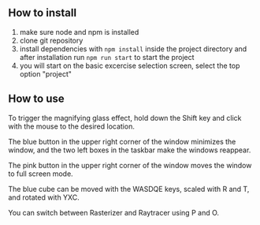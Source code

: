 ## How to install

1. make sure node and npm is installed 
1. clone git repository
1. install dependencies with `npm install` inside the project directory and after installation run `npm run start` to start the project
1. you will start on the basic excercise selection screen, select the top option "project"

## How to use

To trigger the magnifying glass effect, hold down the Shift key and click with the mouse to the desired location.

The blue button in the upper right corner of the window minimizes the window, and the two left boxes in the taskbar make the windows reappear.

The pink button in the upper right corner of the window moves the window to full screen mode.

The blue cube can be moved with the WASDQE keys, scaled with R and T, and rotated with YXC.

You can switch between Rasterizer and Raytracer using P and O.
